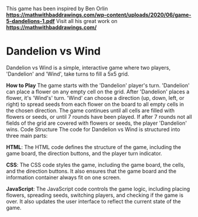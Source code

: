 This game has been inspired by Ben Orlin **https://mathwithbaddrawings.com/wp-content/uploads/2020/06/game-5-dandelions-1.pdf**
Visit all his great work on **https://mathwithbaddrawings.com/** 

# Dandelion vs Wind
Dandelion vs Wind is a simple, interactive game where two players, 'Dandelion' and 'Wind', take turns to fill a 5x5 grid.

**How to Play**
The game starts with the 'Dandelion' player's turn.
'Dandelion' can place a flower on any empty cell on the grid.
After 'Dandelion' places a flower, it's 'Wind's' turn.
'Wind' can choose a direction (up, down, left, or right) to spread seeds from each flower on the board to all empty cells in the chosen direction.
The game continues until all cells are filled with flowers or seeds, or until 7 rounds have been played.
If after 7 rounds not all fields of the grid are covered with flowers or seeds, the player 'Dandelion' wins.
Code Structure
The code for Dandelion vs Wind is structured into three main parts:

**HTML**: The HTML code defines the structure of the game, including the game board, the direction buttons, and the player turn indicator.

**CSS**: The CSS code styles the game, including the game board, the cells, and the direction buttons. It also ensures that the game board and the information container always fit on one screen.

**JavaScript**: The JavaScript code controls the game logic, including placing flowers, spreading seeds, switching players, and checking if the game is over. It also updates the user interface to reflect the current state of the game.
